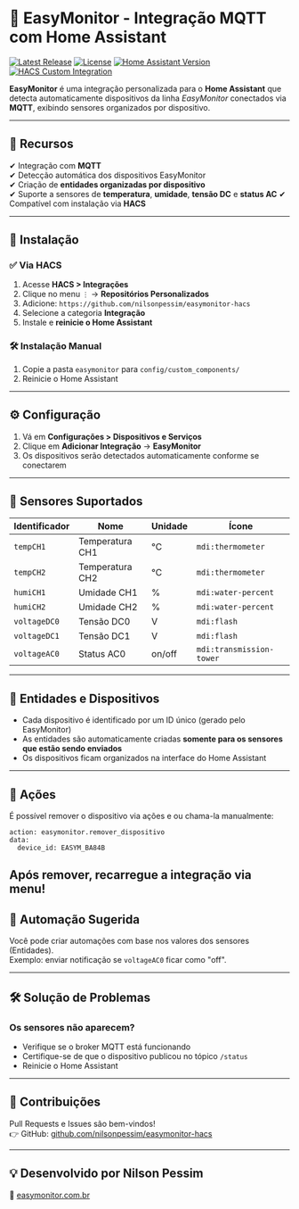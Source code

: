 # 🚀 EasyMonitor - Integração MQTT com Home Assistant

[![Latest Release](https://img.shields.io/github/v/release/nilsonpessim/easymonitor-hacs?style=for-the-badge)](https://github.com/nilsonpessim/easymonitor-hacs/releases)
[![License](https://img.shields.io/github/license/nilsonpessim/easymonitor-hacs?style=for-the-badge)](LICENSE)
[![Home Assistant Version](https://img.shields.io/badge/Home%20Assistant-2025.3.0%2B-blue?style=for-the-badge)](https://www.home-assistant.io/)
[![HACS Custom Integration](https://img.shields.io/badge/HACS-Custom%20Integration-orange?style=for-the-badge)](https://hacs.xyz/)

**EasyMonitor** é uma integração personalizada para o **Home Assistant** que detecta automaticamente dispositivos da linha *EasyMonitor* conectados via **MQTT**, exibindo sensores organizados por dispositivo.

---

## 📌 Recursos

✔ Integração com **MQTT**  
✔ Detecção automática dos dispositivos EasyMonitor  
✔ Criação de **entidades organizadas por dispositivo**  
✔ Suporte a sensores de **temperatura**, **umidade**, **tensão DC** e **status AC**
✔ Compatível com instalação via **HACS**

---

## 🔧 Instalação

### ✅ Via HACS

1. Acesse **HACS > Integrações**
2. Clique no menu `⋮` → **Repositórios Personalizados**
3. Adicione: `https://github.com/nilsonpessim/easymonitor-hacs`
4. Selecione a categoria **Integração**
5. Instale e **reinicie o Home Assistant**

### 🛠️ Instalação Manual

1. Copie a pasta `easymonitor` para `config/custom_components/`
2. Reinicie o Home Assistant

---

## ⚙ Configuração

1. Vá em **Configurações > Dispositivos e Serviços**
2. Clique em **Adicionar Integração** → **EasyMonitor**
3. Os dispositivos serão detectados automaticamente conforme se conectarem

---

## 📡 Sensores Suportados

| Identificador  | Nome                | Unidade | Ícone                    |
|----------------|---------------------|---------|--------------------------|
| `tempCH1`      | Temperatura CH1     | °C      | `mdi:thermometer`        |
| `tempCH2`      | Temperatura CH2     | °C      | `mdi:thermometer`        |
| `humiCH1`      | Umidade CH1         | %       | `mdi:water-percent`      |
| `humiCH2`      | Umidade CH2         | %       | `mdi:water-percent`      |
| `voltageDC0`   | Tensão DC0          | V       | `mdi:flash`              |
| `voltageDC1`   | Tensão DC1          | V       | `mdi:flash`              |
| `voltageAC0`   | Status AC0          | on/off  | `mdi:transmission-tower` |

---

## 🧭 Entidades e Dispositivos

- Cada dispositivo é identificado por um ID único (gerado pelo EasyMonitor)
- As entidades são automaticamente criadas **somente para os sensores que estão sendo enviados**
- Os dispositivos ficam organizados na interface do Home Assistant

---

## 🧩 Ações

É possível remover o dispositivo via ações e ou chama-la manualmente:

```
action: easymonitor.remover_dispositivo
data:
  device_id: EASYM_BA84B
```

Após remover, recarregue a integração via menu!
---

## 🔄 Automação Sugerida

Você pode criar automações com base nos valores dos sensores (Entidades).  
Exemplo: enviar notificação se `voltageAC0` ficar como "off".

---

## 🛠️ Solução de Problemas

### Os sensores não aparecem?
- Verifique se o broker MQTT está funcionando
- Certifique-se de que o dispositivo publicou no tópico `/status`
- Reinicie o Home Assistant

---

## 🤝 Contribuições

Pull Requests e Issues são bem-vindos!  
👉 GitHub: [github.com/nilsonpessim/easymonitor-hacs](https://github.com/nilsonpessim/easymonitor-hacs)

---

## 💡 Desenvolvido por **Nilson Pessim**  
🔗 [easymonitor.com.br](https://easymonitor.com.br)
